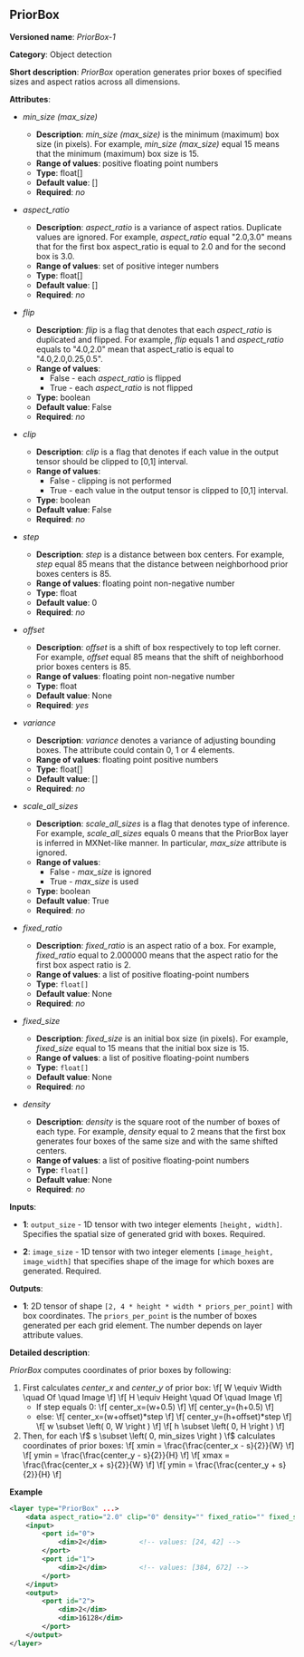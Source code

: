 ## PriorBox<a name="PriorBox"></a>

**Versioned name**: *PriorBox-1*

**Category**: Object detection

**Short description**: *PriorBox* operation generates prior boxes of specified sizes and aspect ratios across all dimensions.

**Attributes**:

* *min_size (max_size)*

  * **Description**: *min_size (max_size)* is the minimum (maximum) box size (in pixels). For example, *min_size (max_size)* equal 15 means that the minimum (maximum) box size is 15.
  * **Range of values**: positive floating point numbers
  * **Type**: float[]
  * **Default value**: []
  * **Required**: *no*

* *aspect_ratio*

  * **Description**: *aspect_ratio* is a variance of aspect ratios. Duplicate values are ignored. For example, *aspect_ratio* equal "2.0,3.0" means that for the first box aspect_ratio is equal to 2.0 and for the second box is 3.0.
  * **Range of values**: set of positive integer numbers
  * **Type**: float[]
  * **Default value**: []
  * **Required**: *no*

* *flip*

  * **Description**: *flip* is a flag that denotes that each *aspect_ratio* is duplicated and flipped. For example, *flip* equals 1 and *aspect_ratio* equals to "4.0,2.0" mean that aspect_ratio is equal to "4.0,2.0,0.25,0.5".
  * **Range of values**:
    * False - each *aspect_ratio* is flipped
    * True  - each *aspect_ratio* is not flipped
  * **Type**: boolean
  * **Default value**: False
  * **Required**: *no*

* *clip*

  * **Description**: *clip* is a flag that denotes if each value in the output tensor should be clipped to [0,1] interval.
  * **Range of values**:
    * False - clipping is not performed
    * True - each value in the output tensor is clipped to [0,1] interval.
  * **Type**: boolean
  * **Default value**: False
  * **Required**: *no*

* *step*

  * **Description**: *step* is a distance between box centers. For example, *step* equal 85 means that the distance between neighborhood prior boxes centers is 85.
  * **Range of values**: floating point non-negative number
  * **Type**: float
  * **Default value**: 0
  * **Required**: *no*

* *offset*

  * **Description**: *offset* is a shift of box respectively to top left corner. For example, *offset* equal 85 means that the shift of neighborhood prior boxes centers is 85.
  * **Range of values**: floating point non-negative number
  * **Type**: float
  * **Default value**: None
  * **Required**: *yes*

* *variance*

  * **Description**: *variance* denotes a variance of adjusting bounding boxes. The attribute could contain 0, 1 or 4 elements.
  * **Range of values**: floating point positive numbers
  * **Type**: float[]
  * **Default value**: []
  * **Required**: *no*

* *scale_all_sizes*

  * **Description**: *scale_all_sizes* is a flag that denotes type of inference. For example, *scale_all_sizes* equals 0 means that the PriorBox layer is inferred in MXNet-like manner. In particular, *max_size* attribute is ignored.
  * **Range of values**:
    * False - *max_size* is ignored
    * True  - *max_size* is used
  * **Type**: boolean
  * **Default value**: True
  * **Required**: *no*

* *fixed_ratio*

    * **Description**: *fixed_ratio* is an aspect ratio of a box. For example, *fixed_ratio* equal to 2.000000 means that the aspect ratio for the first box aspect ratio is 2.
    * **Range of values**: a list of positive floating-point numbers
    * **Type**: `float[]`
    * **Default value**: None
    * **Required**: *no*

* *fixed_size*

    * **Description**: *fixed_size* is an initial box size (in pixels). For example, *fixed_size* equal to 15 means that the initial box size is 15.
    * **Range of values**: a list of positive floating-point numbers
    * **Type**: `float[]`
    * **Default value**: None
    * **Required**: *no*

* *density*

    * **Description**: *density* is the square root of the number of boxes of each type. For example, *density* equal to 2 means that the first box generates four boxes of the same size and with the same shifted centers.
    * **Range of values**: a list of positive floating-point numbers
    * **Type**: `float[]`
    * **Default value**: None
    * **Required**: *no*

**Inputs**:

*   **1**: `output_size` - 1D tensor with two integer elements `[height, width]`. Specifies the spatial size of generated grid with boxes. Required.

*   **2**: `image_size` - 1D tensor with two integer elements `[image_height, image_width]` that specifies shape of the image for which boxes are generated. Required.

**Outputs**:

*   **1**: 2D tensor of shape `[2, 4 * height * width * priors_per_point]` with box coordinates. The `priors_per_point` is the number of boxes generated per each grid element. The number depends on layer attribute values.

**Detailed description**:

*PriorBox* computes coordinates of prior boxes by following:
1.  First calculates *center_x* and *center_y* of prior box:
    \f[
    W \equiv Width \quad Of \quad Image
    \f]
    \f[
    H \equiv Height \quad Of \quad Image
    \f]
    *   If step equals 0:
        \f[
        center_x=(w+0.5)
        \f]
        \f[
        center_y=(h+0.5)
        \f]
    *   else:
        \f[
        center_x=(w+offset)*step
        \f]
        \f[
        center_y=(h+offset)*step
        \f]
        \f[
        w \subset \left( 0, W \right )
        \f]
        \f[
        h \subset \left( 0, H \right )
        \f]
2.  Then, for each \f$ s \subset \left( 0, min_sizes \right ) \f$ calculates coordinates of prior boxes:
    \f[
    xmin = \frac{\frac{center_x - s}{2}}{W}
    \f]
    \f[
    ymin = \frac{\frac{center_y - s}{2}}{H}
    \f]
    \f[
    xmax = \frac{\frac{center_x + s}{2}}{W}
    \f]
    \f[
    ymin = \frac{\frac{center_y + s}{2}}{H}
    \f]

**Example**

```xml
<layer type="PriorBox" ...>
    <data aspect_ratio="2.0" clip="0" density="" fixed_ratio="" fixed_size="" flip="1" max_size="38.46" min_size="16.0" offset="0.5" step="16.0" variance="0.1,0.1,0.2,0.2"/>
    <input>
        <port id="0">
            <dim>2</dim>        <!-- values: [24, 42] -->
        </port>
        <port id="1">
            <dim>2</dim>        <!-- values: [384, 672] -->
        </port>
    </input>
    <output>
        <port id="2">
            <dim>2</dim>
            <dim>16128</dim>
        </port>
    </output>
</layer>
```